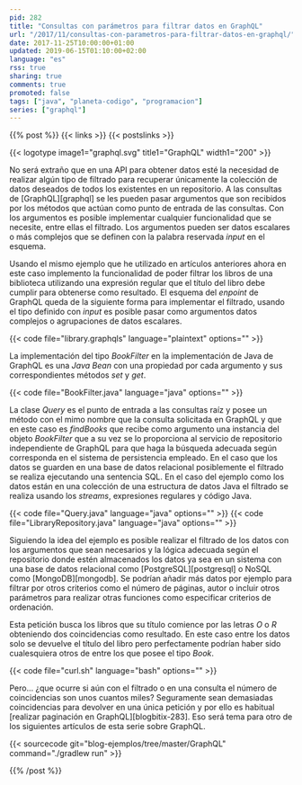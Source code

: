 ```yaml
---
pid: 282
title: "Consultas con parámetros para filtrar datos en GraphQL"
url: "/2017/11/consultas-con-parametros-para-filtrar-datos-en-graphql/"
date: 2017-11-25T10:00:00+01:00
updated: 2019-06-15T01:10:00+02:00
language: "es"
rss: true
sharing: true
comments: true
promoted: false
tags: ["java", "planeta-codigo", "programacion"]
series: ["graphql"]
---
```


{{% post %}}
{{< links >}}
{{< postslinks >}}

{{< logotype image1="graphql.svg" title1="GraphQL" width1="200" >}}

No será extraño que en una API para obtener datos esté la necesidad de realizar algún tipo de filtrado para recuperar únicamente la colección de datos deseados de todos los existentes en un repositorio. A las consultas de [GraphQL][graphql] se les pueden pasar argumentos que son recibidos por los métodos que actúan como punto de entrada de las consultas. Con los argumentos es posible implementar cualquier funcionalidad que se necesite, entre ellas el filtrado. Los argumentos pueden ser datos escalares o más complejos que se definen con la palabra reservada _input_ en el esquema.

Usando el mismo ejemplo que he utilizado en artículos anteriores ahora en este caso implemento la funcionalidad de poder filtrar los libros de una biblioteca utilizando una expresión regular que el título del libro debe cumplir para obtenerse como resultado. El esquema del _enpoint_ de GraphQL queda de la siguiente forma para implementar el filtrado, usando el tipo definido con _input_ es posible pasar como argumentos datos complejos o agrupaciones de datos escalares.

{{< code file="library.graphqls" language="plaintext" options="" >}}

La implementación del tipo _BookFilter_ en la implementación de Java de GraphQL es una _Java Bean_ con una propiedad por cada argumento y sus correspondientes métodos _set_ y _get_.

{{< code file="BookFilter.java" language="java" options="" >}}

La clase _Query_ es el punto de entrada a las consultas raíz y posee un método con el mimo nombre que la consulta solicitada en GraphQL y que en este caso es _findBooks_ que recibe como argumento una instancia del objeto _BookFilter_ que a su vez se lo proporciona al servicio de repositorio independiente de GraphQL para que haga la búsqueda adecuada según corresponda en el sistema de persistencia empleado. En el caso que los datos se guarden en una base de datos relacional posiblemente el filtrado se realiza ejecutando una sentencia SQL. En el caso del ejemplo como los datos están en una colección de una estructura de datos Java el filtrado se realiza usando los _streams_, expresiones regulares y código Java.

{{< code file="Query.java" language="java" options="" >}}
{{< code file="LibraryRepository.java" language="java" options="" >}}

Siguiendo la idea del ejemplo es posible realizar el filtrado de los datos con los argumentos que sean necesarios y la lógica adecuada según el repositorio donde estén almacenados los datos ya sea en un sistema con una base de datos relacional como [PostgreSQL][postgresql] o NoSQL como [MongoDB][mongodb]. Se podrían añadir más datos por ejemplo para filtrar por otros criterios como el número de páginas, autor o incluir otros parámetros para realizar otras funciones como especificar criterios de ordenación.

Esta petición busca los libros que su título comience por las letras _O_ o _R_ obteniendo dos coincidencias como resultado. En este caso entre los datos solo se devuelve el título del libro pero perfectamente podrían haber sido cualesquiera otros de entre los que posee el tipo _Book_.

{{< code file="curl.sh" language="bash" options="" >}}

Pero... ¿que ocurre si aún con el filtrado o en una consulta el número de coincidencias son unos cuantos miles? Seguramente sean demasiadas coincidencias para devolver en una única petición y por ello es habitual [realizar paginación en GraphQL][blogbitix-283]. Eso será tema para otro de los siguientes artículos de esta serie sobre GraphQL.

{{< sourcecode git="blog-ejemplos/tree/master/GraphQL" command="./gradlew run" >}}

{{% /post %}}
